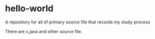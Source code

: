 # hello-world
A repository for all of primary source file that records my study process

There are c,java and other source file.
